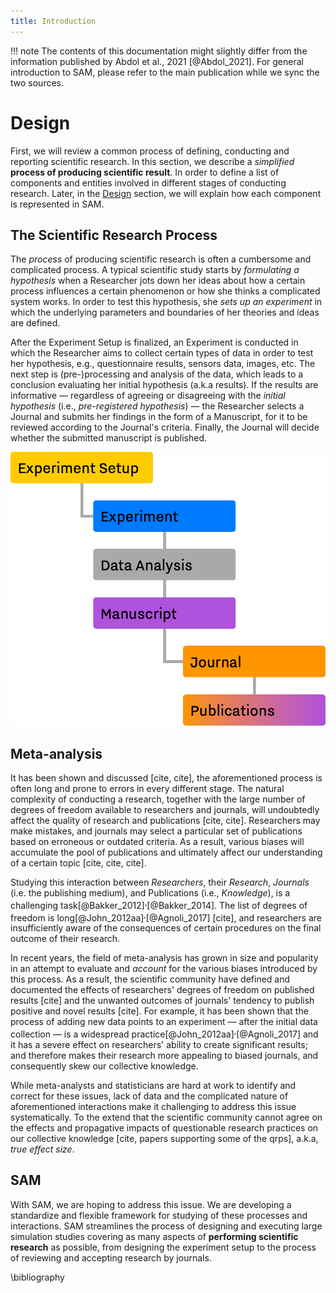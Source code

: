 ```yaml
---
title: Introduction
---
```


!!! note
	The contents of this documentation might slightly differ from the information published by Abdol et al., 2021 [@Abdol_2021]. For general introduction to SAM, please refer to the main publication while we sync the two sources.

# Design

First, we will review a common process of defining, conducting and reporting scientific research. In this section, we describe a *simplified* **process of producing scientific result**. In order to define a list of components and entities involved in different stages of conducting research. Later, in the [Design](design.md) section, we will explain how each component is represented in SAM.

## The Scientific Research Process

The *process* of producing scientific research is often a cumbersome and complicated process. A typical scientific study starts by *formulating a hypothesis* when a Researcher jots down her ideas about how a certain process influences a certain phenomenon or how she thinks a complicated system works. In order to test this hypothesis, she *sets up an experiment* in which the underlying parameters and boundaries of her theories and ideas are defined.

After the Experiment Setup is finalized, an Experiment is conducted in which the Researcher aims to collect certain types of data in order to test her hypothesis, e.g., questionnaire results, sensors data, images, etc. The next step is (pre-)processing and analysis of the data, which leads to a conclusion evaluating her initial hypothesis (a.k.a results). If the results are informative — regardless of agreeing or disagreeing with the *initial hypothesis* (i.e., *pre-registered hypothesis*) — the Researcher selects a Journal and submits her findings in the form of a Manuscript, for it to be reviewed according to the Journal's criteria. Finally, the Journal will decide whether the submitted manuscript is published.

![<b>Figure 1.</b> The Simplified Process of Producing a Scientific Publication/Result.](/figures/Research_Process.png)

## Meta-analysis

It has been shown and discussed [cite, cite], the aforementioned process is often long and prone to errors in every different stage. The natural complexity of conducting a research, together with the large number of degrees of freedom available to researchers and journals, will undoubtedly affect the quality of research and publications [cite, cite]. Researchers may make mistakes, and journals may select a particular set of publications based on erroneous or outdated criteria. As a result, various biases will accumulate the pool of publications and ultimately affect our understanding of a certain topic [cite, cite, cite].

Studying this interaction between *Researchers*, their *Research*, *Journals* (i.e. the publishing medium), and Publications (i.e., *Knowledge*), is a challenging task[@Bakker_2012]<sup>,</sup>[@Bakker_2014]. The list of degrees of freedom is long[@John_2012aa]<sup>,</sup>[@Agnoli_2017] [cite], and researchers are insufficiently aware of the consequences of certain procedures on the final outcome of their research. 

In recent years, the field of meta-analysis has grown in size and popularity in an attempt to evaluate and *account* for the various biases introduced by this process. As a result, the scientific community have defined and documented the effects of researchers' degrees of freedom on published results [cite] and the unwanted outcomes of journals' tendency to publish positive and novel results [cite]. For example, it has been shown that the process of adding new data points to an experiment — after the initial data collection — is a widespread practice[@John_2012aa]<sup>,</sup>[@Agnoli_2017] and it has a severe effect on researchers' ability to create significant results; and therefore makes their research more appealing to biased journals, and consequently skew our collective knowledge.

While meta-analysts and statisticians are hard at work to identify and correct for these issues, lack of data and the complicated nature of aforementioned interactions make it challenging to address this issue systematically. To the extend that the scientific community cannot agree on the effects and propagative impacts of questionable research practices on our collective knowledge [cite, papers supporting some of the qrps], a.k.a, *true effect size*.

## SAM

With SAM, we are hoping to address this issue. We are developing a standardize and flexible framework for studying of these processes and interactions. SAM streamlines the process of designing and executing large simulation studies covering as many aspects of **performing scientific research** as possible, from designing the experiment setup to the process of reviewing and accepting research by journals. 

\bibliography